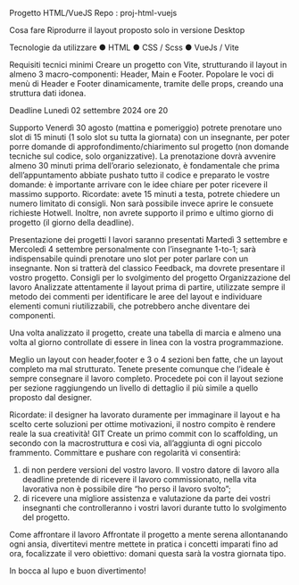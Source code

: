 Progetto HTML/VueJS
Repo : proj-html-vuejs

Cosa fare
Riprodurre il layout proposto solo in versione Desktop

Tecnologie da utilizzare
● HTML
● CSS / Scss
● VueJs / Vite

Requisiti tecnici minimi
Creare un progetto con Vite, strutturando il layout in almeno 3 macro-componenti:
Header, Main e Footer.
Popolare le voci di menù di Header e Footer dinamicamente, tramite delle props, creando
una struttura dati idonea.

Deadline
Lunedì 02 settembre 2024 ore 20

Supporto
Venerdì 30 agosto (mattina e pomeriggio) potrete prenotare uno slot di 15 minuti (1 solo slot su tutta la giornata) con un insegnante, per poter porre domande di approfondimento/chiarimento sul progetto (non domande tecniche sul codice, solo organizzative).
La prenotazione dovrà avvenire almeno 30 minuti prima dell’orario selezionato, è
fondamentale che prima dell’appuntamento abbiate pushato tutto il codice e preparato le
vostre domande: è importante arrivare con le idee chiare per poter ricevere il massimo
supporto.
Ricordate: avete 15 minuti a testa, potrete chiedere un numero limitato di consigli.
Non sarà possibile invece aprire le consuete richieste Hotwell.
Inoltre, non avrete supporto il primo e ultimo giorno di progetto (il giorno della
deadline).

Presentazione dei progetti
I lavori saranno presentati Martedì 3 settembre e Mercoledì 4 settembre personalmente con l’insegnante 1-to-1; sarà indispensabile quindi prenotare uno slot per poter parlare con un insegnante.
Non si tratterà del classico Feedback, ma dovrete presentare il vostro progetto.
Consigli per lo svolgimento del progetto
Organizzazione del lavoro
Analizzate attentamente il layout prima di partire, utilizzate sempre il metodo dei commenti
per identificare le aree del layout e individuare elementi comuni riutilizzabili, che potrebbero
anche diventare dei componenti.

Una volta analizzato il progetto, create una tabella di marcia e almeno una volta al giorno
controllate di essere in linea con la vostra programmazione.

Meglio un layout con header,footer e 3 o 4 sezioni ben fatte, che un layout completo ma mal
strutturato. Tenete presente comunque che l’ideale è sempre consegnare il lavoro completo.
Procedete poi con il layout sezione per sezione raggiungendo un livello di dettaglio il più
simile a quello proposto dal designer.

Ricordate: il designer ha lavorato duramente per immaginare il layout e ha scelto certe
soluzioni per ottime motivazioni, il nostro compito è rendere reale la sua creatività!
GIT
Create un primo commit con lo scaffolding, un secondo con la macrostruttura e così via,
all’aggiunta di ogni piccolo frammento.
Committare e pushare con regolarità vi consentirà:
1. di non perdere versioni del vostro lavoro. Il vostro datore di lavoro alla deadline
pretende di ricevere il lavoro commissionato, nella vita lavorativa non è possibile dire
“ho perso il lavoro svolto”;
2. di ricevere una migliore assistenza e valutazione da parte dei vostri insegnanti che
controlleranno i vostri lavori durante tutto lo svolgimento del progetto.

Come affrontare il lavoro
Affrontate il progetto a mente serena allontanando ogni ansia, divertitevi mentre mettete in
pratica i concetti imparati fino ad ora, focalizzate il vero obiettivo: domani questa sarà la
vostra giornata tipo.

In bocca al lupo e buon divertimento!

